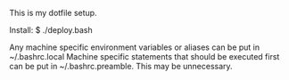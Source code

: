 This is my dotfile setup.

Install: $ ./deploy.bash

Any machine specific environment variables or aliases can be put in ~/.bashrc.local
Machine specific statements that should be executed first can be put in ~/.bashrc.preamble.  This may be unnecessary.
